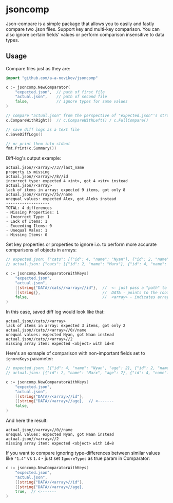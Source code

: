 # jsoncomp
Json-compare is a simple package that allows you to easily and fastly compare two .json files. Support key and multi-key comparison.
You can also ignore certain fields' values or perform comparison insensitive to data types.

Usage
---
Compare files just as they are:

```go
import "github.com/a-a-novikov/jsoncomp"

c := jsoncomp.NewComparator(
    "expected.json",  // path of first file
    "actual.json",    // path of second file
    false,            // ignore types for same values
)

// compare "actual.json" from the perspective of "expected.json"'s structure
c.CompareWithRight()  // c.CompareWithLeft() / c.FullCompare()

// save diff logs as a text file
c.SaveDiffLogs()

// or print them into stdout
fmt.Print(c.Summary())
```
Diff-log's output example:
```text
actual.json//<array>//3//last_name
property is missing
actual.json//<array>//8//id
incorrect type: expected 4 <int>, got 4 <str> instead
actual.json//<array>
lack of items in array: expected 9 items, got only 8
actual.json//<array>//5//name
unequal values: expected Alex, got Aleks instead
-------------------
TOTAL: 4 differences
- Missing Properties: 1
- Incorrect Type: 1
- Lack of Items: 1
- Exceeding Items: 0
- Unequal Vales: 1
- Missing Items: 0
```

Set key properties or properties to ignore i.o. to perform more accurate comparisons of objects in arrays:

```go
// expected.json: {"cats": [{"id": 4, "name": "Nyan"}, {"id": 2, "name": "Marx"}, {"id": 8, "name": "Flake"}]}
// actual.json: {"cats": [{"id": 2, "name": "Marx"}, {"id": 4, "name": "Naan"}]}

c := jsoncomp.NewComparatorWithKeys(
    "expected.json",
    "actual.json",
    []string{"DATA//cats//<array>//id"},  //  <- just pass a "path" to needed property using following keywords: 
    []string{},                           //  DATA - points to the root of file 
    false,                                //  <array> - indicates array with key property's object
)

```
In this case, saved diff log would look like that:
```text
actual.json//cats//<array>
lack of items in array: expected 3 items, got only 2
actual.json//cats//<array>//0//name
unequal values: expected Nyan, got Naan instead
actual.json//cats//<array>//2
missing array item: expected <object> with id=8
```
Here's an exmaple of comparison with non-important fields set to `ignoreKeys` parameter:
```go
// expected.json: [{"id": 4, "name": "Nyan", "age": 2}, {"id": 2, "name": "Marx", "age": 7}, {"id": 8, "name": "Flake", "age": 4}]
// actual.json: [{"id": 2, "name": "Marx", "age": 7}, {"id": 4, "name": "Naan", "age": "two"}, {"id": 9, "name": "Lol", "age": 1}]

c := jsoncomp.NewComparatorWithKeys(
    "expected.json",
    "actual.json",
    []string{"DATA//<array>//id"},
    []string{"DATA//<array>//age},  // <-------
    false,
)  
```
And here the result:
```text
actual.json//<array>//0//name
unequal values: expected Nyan, got Naan instead
actual.json//<array>//2
missing array item: expected <object> with id=8
```
If you want to compare ignoring type-differences between similar values
 like `"1.4"` vs `1.4` - just set `IgnoreTypes` as true 
 param in Comparator:
```go
c := jsoncomp.NewComparatorWithKeys(
    "expected.json",
    "actual.json",
    []string{"DATA//<array>//id"},
    []string{"DATA//<array>//age},
    true,  // <-------
)  
```
